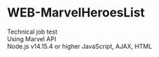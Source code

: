 # WEB-MarvelHeroesList
Technical job test <br/>
  Using Marvel API <br/>
  Node.js v14.15.4 or higher
  JavaScript, AJAX, HTML
